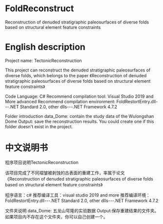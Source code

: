 # FoldReconstruct
Reconstruction of denuded stratigraphic paleosurfaces of diverse folds based on structural element feature constraints

# English description
Project name: TectonicReconstruction

This project can reconstruct the denuded stratigraphic paleosurfaces of diverse folds, which belongs to the paper 《Reconstruction of denuded stratigraphic paleosurfaces of diverse folds based on
structural element feature constraints》

Code Language: C#
Recommend compilation tool: Visual Studio 2019 and More advanced
Recommend compilation environment: FoldRestortEntry.dll---.NET Standard 2.0, other dlls---.NET Framework 4.7.2

Folder introduction
data_Dome: contain the study data of the Wulongshan Dome
Output: save the reconstruction results. You could create one if this folder doesn't exist in the project.

# 中文说明书

程序项目说明TectonicReconstruction

该项目完成了不同褶皱被剥蚀的古表面的重建工作，率属于论文《Reconstruction of denuded stratigraphic paleosurfaces of diverse folds based on
structural element feature constraints》

程序语言：c#
推荐编译工具：visual studio 2019 and more
推荐编译环境：FoldRestortEntry.dll---.NET Standard 2.0, other dlls---.NET Framework 4.7.2

文件夹说明
data_Dome: 五龙山穹隆的实验数据
Output:保存重建结果的文件夹。如果项目内不存在这个文件夹，你可以自己创建一个。
